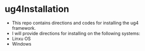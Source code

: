 # ug4Installation
* This repo contains directions and codes for installing the ug4 framework.
* I will provide directions for installing on the following systems:
 * Linxu OS
 * Windows
